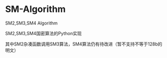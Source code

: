 # SM-Algorithm
SM2,SM3,SM4 Algorithm

SM2,SM3,SM4国密算法的Python实现

其中SM2杂凑函数调用SM3算法，SM4算法仍有待改进（暂不支持不等于128b的明文）

